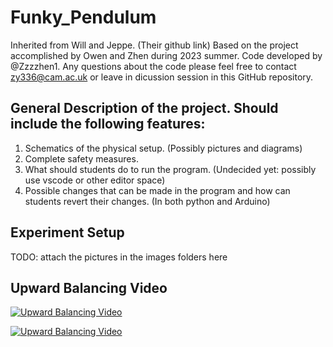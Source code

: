 # Funky_Pendulum
Inherited from Will and Jeppe. (Their github link)
Based on the project accomplished by Owen and Zhen during 2023 summer. Code developed by @Zzzzhen1. 
Any questions about the code please feel free to contact zy336@cam.ac.uk or leave in
dicussion session in this GitHub repository.
 
## General Description of the project. Should include the following features:

1. Schematics of the physical setup. (Possibly pictures and diagrams)
2. Complete safety measures.
3. What should students do to run the program. (Undecided yet: possibly use vscode or other editor space)
4. Possible changes that can be made in the program and how can students revert their changes. (In both python and Arduino)

## Experiment Setup

TODO: attach the pictures in the images folders here

## Upward Balancing Video

[![Upward Balancing Video](https://github.com/Zzzzhen1/Funky_Pendulum/blob/image_branch(protected)/image/CartER_1.jpg)](https://youtu.be/zVNbTGS4LvY  "Upward Balancing Video")

[![Upward Balancing Video](https://github.com/Zzzzhen1/Funky_Pendulum/blob/image_branch(protected)/image/CartER_2.jpg)](https://youtu.be/lTp6GOYrFtM)

